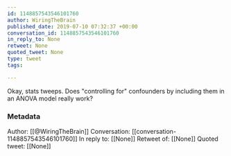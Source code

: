 ```yaml
---
id: 1148857543546101760
author: WiringTheBrain
published_date: 2019-07-10 07:32:37 +00:00
conversation_id: 1148857543546101760
in_reply_to: None
retweet: None
quoted_tweet: None
type: tweet
tags:

---
```


Okay, stats tweeps. Does "controlling for" confounders by including them in an ANOVA model really work?

### Metadata

Author: [[@WiringTheBrain]]
Conversation: [[conversation-1148857543546101760]]
In reply to: [[None]]
Retweet of: [[None]]
Quoted tweet: [[None]]
